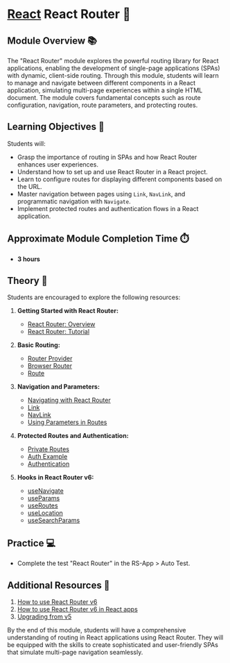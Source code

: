 # [React](../../) React Router 🚏

## Module Overview 📚

The "React Router" module explores the powerful routing library for React applications, enabling the development of single-page applications (SPAs) with dynamic, client-side routing. Through this module, students will learn to manage and navigate between different components in a React application, simulating multi-page experiences within a single HTML document. The module covers fundamental concepts such as route configuration, navigation, route parameters, and protecting routes.

## Learning Objectives 🎯

Students will:

- Grasp the importance of routing in SPAs and how React Router enhances user experiences.
- Understand how to set up and use React Router in a React project.
- Learn to configure routes for displaying different components based on the URL.
- Master navigation between pages using `Link`, `NavLink`, and programmatic navigation with `Navigate`.
- Implement protected routes and authentication flows in a React application.

## Approximate Module Completion Time ⏱️

- **3 hours**

## Theory 📖

Students are encouraged to explore the following resources:

1. **Getting Started with React Router:**

   - [React Router: Overview](https://reactrouter.com/en/main/start/overview)
   - [React Router: Tutorial](https://reactrouter.com/en/main/start/tutorial)

2. **Basic Routing:**

   - [Router Provider](https://reactrouter.com/en/main/routers/router-provider)
   - [Browser Router](https://reactrouter.com/en/main/router-components/browser-router)
   - [Route](https://reactrouter.com/en/main/route/route)

3. **Navigation and Parameters:**

   - [Navigating with React Router](https://reactrouter.com/en/main/components/navigate)
   - [Link](https://reactrouter.com/en/main/components/link)
   - [NavLink](https://reactrouter.com/en/main/components/nav-link)
   - [Using Parameters in Routes](https://reactrouter.com/web/example/url-params)

4. **Protected Routes and Authentication:**

   - [Private Routes](https://www.robinwieruch.de/react-router-private-routes/)
   - [Auth Example](https://github.com/remix-run/react-router/tree/dev/examples/auth)
   - [Authentication](https://www.robinwieruch.de/react-router-authentication/)

5. **Hooks in React Router v6:**

   - [useNavigate](https://reactrouter.com/en/main/hooks/use-navigate)
   - [useParams](https://reactrouter.com/en/main/hooks/use-params)
   - [useRoutes](https://reactrouter.com/en/main/hooks/use-routes)
   - [useLocation](https://reactrouter.com/en/main/hooks/use-location)
   - [useSearchParams](https://reactrouter.com/en/main/hooks/use-search-params)

## Practice 💻

- Complete the test "React Router" in the RS-App > Auto Test.

## Additional Resources 📘

1. [How to use React Router v6](https://www.robinwieruch.de/react-router/)
2. [How to use React Router v6 in React apps](https://blog.logrocket.com/react-router-v6-guide/)
3. [Upgrading from v5](https://reactrouter.com/ru/main/upgrading/v5)

By the end of this module, students will have a comprehensive understanding of routing in React applications using React Router. They will be equipped with the skills to create sophisticated and user-friendly SPAs that simulate multi-page navigation seamlessly.
